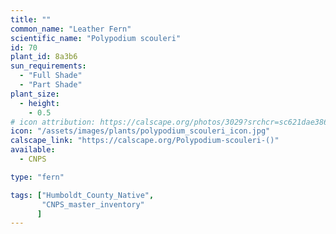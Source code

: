 ```yaml
---
title: ""
common_name: "Leather Fern"
scientific_name: "Polypodium scouleri"
id: 70
plant_id: 8a3b6
sun_requirements:
  - "Full Shade"
  - "Part Shade"
plant_size:
  - height: 
    - 0.5
# icon attribution: https://calscape.org/photos/3029?srchcr=sc621dae3863611 
icon: "/assets/images/plants/polypodium_scouleri_icon.jpg" 
calscape_link: "https://calscape.org/Polypodium-scouleri-()"
available: 
  - CNPS

type: "fern"

tags: ["Humboldt_County_Native",
       "CNPS_master_inventory"
      ]
---
```


